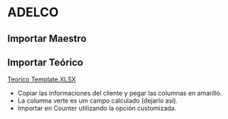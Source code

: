 # ADELCO
## Importar Maestro

## Importar Teórico
[Teorico Template.XLSX](https://github.com/rebusscorp/rebusscorp.github.io/files/10714667/Teorico.Template.XLSX)<br>
- Copiar las informaciones del cliente y pegar las columnas en amarillo.
- La columna verte es um campo calculado (dejarlo así).
- Importar en Counter utilizando la opción customizada.
